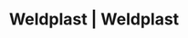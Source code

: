 ---
Filename: "eshop-products-variant5"
Link: "file:/Users/vinayakpatel/Downloads/www.weldplast.cz/eshop_products_compare/add/eshop-products-variant5"
product_name: "null"
product_id: "null"
title: "Weldplast | Weldplast"
product_desc: ""
product_specs: ""
product_downloads: ""
href: ""
p_desc_2: ""
accessories: ""
similar_products: ""
---